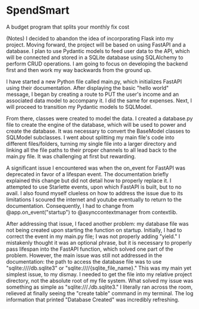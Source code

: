# SpendSmart
A budget program that splits your monthly fix cost

(Notes)
I decided to abandon the idea of incorporating Flask into my project. Moving forward, the project will be based on using FastAPI and a database. I plan to use Pydantic models to feed user data to the API, which will be connected and stored in a SQLite database using SQLAlchemy to perform CRUD operations. I am going to focus on developing the backend first and then work my way backwards from the ground up.

I have started a new Python file called main.py, which initializes FastAPI using their documentation. After displaying the basic "hello world" message, I began by creating a route to PUT the user's income and an associated data model to accompany it. I did the same for expenses. Next, I will proceed to transition my Pydantic models to SQLModel.

From there, classes were created to model the data. I created a database.py file to create the engine of the database, which will be used to power and create the database. It was necessary to convert the BaseModel classes to SQLModel subclasses. I went about splitting my main file's code into different files/folders, turning my single file into a larger directory and linking all the file paths to their proper channels to all lead back to the main.py file. It was challenging at first but rewarding.

A significant issue I encountered was when the on_event for FastAPI was deprecated in favor of a lifespan event. The documentation briefly explained this change but did not detail how to properly replace it. I attempted to use Starlette events, upon which FastAPI is built, but to no avail. I also found myself clueless on how to address the issue due to its limitations I scoured the internet and youtube eventually to return to the documentation. Consequently, I had to change from @app.on_event("startup") to @asynccontextmanager from contextlib.

After addressing that issue, I faced another problem: my database file was not being created upon starting the function on startup. Initially, I had to correct the event in my main.py file; I was not properly adding "yield." I mistakenly thought it was an optional phrase, but it is necessary to properly pass lifespan into the FastAPI function, which solved one part of the problem. However, the main issue was still not addressed in the documentation: the path to access the database file was to use "sqlite:////db.sqlite3" or "sqlite:////{sqlite_file_name}." This was my main yet simplest issue, to my dismay. I needed to get the file into my relative project directory, not the absolute root of my file system. What solved my issue was something as simple as "sqlite:///./db.sqlite3." I literally ran across the room, relieved at finally seeing the "create table" command in my terminal. The log information that printed "Database Created" was incredibly refreshing.